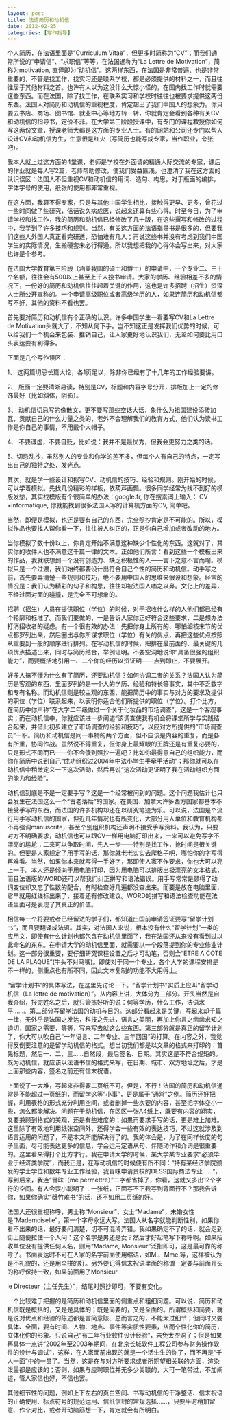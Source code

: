 ```yaml
---
layout: post
title: 法语简历和动机信
date: 2012-02-25
categories: [写作指导]  
---
```


个人简历，在法语里面是“Curriculum Vitae”，但更多时简称为“CV”；而我们通常所说的“申请信”、“求职信”等等，在法国通称为“La Lettre de Motivation”，简称为motivation, 直译即为“动机信”。这两样东西，在法国是非常普遍、也是非常重要的，不管是找工作、找实习还是联系学校，都是必须提供的材料之一，而且往往居于其他材料之首。也许有人以为这没什么大惊小怪的，在国内找工作时就需要这些东西。而在法国，除了找工作，在联系实习和学校时往往也被要求提供这两份东西。法国人对简历和动机信的重视程度，肯定超出了我们中国人的想象力。你只要去书店、商场、图书馆、就业中心等地方转一转，你就肯定会看到各种有关CV和动机信的指导书，定价不菲。在大学第三阶段授课中，有专门的课程教授你如何写这两份文章，授课老师大都是这方面的专业人士。有的网站和公司还专门以帮人设计CV和动机信为生，生意很是红火（写简历也能写成专家，当作职业，夸张吧）。

我本人就上过这方面的4堂课，老师是学校在外面请的精通人际交流的专家，课后的作业就是每人写2篇，老师帮助修改，使我们受益匪浅，也澄清了我在这方面的认识误区：法国人不但重视CV和动机信的用词、造句、构思，对于版面的编排，字体字号的使用，纸张的使用都非常重视。

在这方面，我算不得专家，只是与其他中国学生相比，接触得更早、更多，曾花过一些时间做了些研究，俗话说久病成医，说起来还算有些心得。时至今日，为了申请学校和找工作，我的简历和动机信已经修改了几十版，在这些撰写和修改的过程中，我学到了许多技巧和规则。当然，有关这方面的法语指导书是很多的，但要我们这些人外国人真正看完研透，恐怕难有几人；再说这些书并没有考虑到我们中国学生的实际情况，生搬硬套未必行得通。所以我想把我的心得体会写出来，对大家也许是个参考。

在法国大学教育第三阶段（涵盖我国的硕士和博士）的申请中，一个专业二、三十个名额，往往会有500以上甚至上千人投书申请。大家的学历、经验相差不多的情况下，一份好的简历和动机信往往起着关键的作用，这也是许多招聘（招生）资深人士所公开宣称的。一个申请高级职位或者高级学历的人，如果连简历和动机信都写不好，其他的资料不看也罢。

首先要对简历和动机信有个正确的认识。许多中国学生一看要写CV和La Lettre de Motivation头就大了，不知从何下手。岂不知这正是发挥我们优势的时候，可以给我们一个机会来包装、推销自己，让人家更好地认识我们，无论如何要比用口头表达要有利得多。

下面是几个写作误区：

1、 这两篇切忌长篇大论，各1页足以，除非你已经有了十几年的工作经验要讲。

2、 版面一定要清晰易读，特别是CV，标题和内容字号分开，排版加上一定的修饰最好（比如斜体，阴影）。

3、 动机信切忌写的像散文，更不要写那些空话大话，象什么为祖国建设添砖加瓦，贡献自己的什么力量之类的，老外不会理解我们的教育方式，他们认为读书工作是你自己的事情，不用戴个大帽子。

4、 不要谦虚，不要自贬，比如说：我并不是最优秀，但我会更努力之类的话。

5、切忌乱抄，虽然别人的专业和你学的差不多，但每个人有自己的特点，一定写出自己的独特之处，发光点。

其次，就是学一些设计和拟写CV、动机信的技巧、经验和规则。刚开始的时候，可以学着模拟。先找几份精彩的样板，依葫芦画瓢。很多同学经常为找不到好的模版发愁，其实找模版有个很简单的办法：google.fr, 你在搜索词上输入： CV +informatique, 你就能找到很多法国人写的计算机方面的CV, 简单吧。

当然，即便是模拟，也还是要有自己的东西，完全照抄肯定是不可能的。所以，模拟作品也要找人帮你看一下，往往被人纠正的，正是你自己增加或者改动的地方。

当你模拟了数十份以上，你肯定开始不满意这种缺少个性化的东西。这就对了，其实你的收件人也不满意这千篇一律的文本。正如他们所言：看到这些一个模板出来的作品，我就联想到一个没有创造力、缺乏积极性的人——言下之意不言而喻。模拟只是一个过渡，我们始终都要设计出符合自己个性的简历和动机信。动手写之前，首先要弄清楚一些规则和技巧，绝不要用中国人的思维来假设和想象。经常的情况是：我们认为精彩的句子和构思，往往却被法国人嗤之以鼻。文化上的差异，不经过面对面的碰撞，是完全不可想象的。

招聘（招生）人员在提供职位（学位）的时候，对于招收什么样的人他们都已经有个轮廓和标准了。而我们要做的，一是告诉人家你正好符合这些要求，二是想办法打消招收者的疑虑。有一个很有效的办法：先把你身上所有的、哪怕细枝末节的优点都罗列出来，然后圈出与你所谋求职位（学位）有关的优点，再把这些优点按照从重要到一般的顺序进行排列。在写动机信的时候，把排在最前面的、最关键的几项优点描述出来，同时与简历结合，举例证明。不要空洞地说你“具备很强的组织能力”，而要概括地引用一、二个你的经历以资证明——点到即止，不要展开。

好多人搞不懂为什么有了简历，还要动机信？如何协调二者的关系？法国人认为简历是客观的东西，里面罗列的是一个人的学历、经验和特长等事实，其中不乏数字和专有名称。而动机信则是较主观的东西，能把简历中的事实与对方的要求及提供的职位（学位）联系起来，以表明你适合他们所提供的职位（学位）。打个比方，在简历中你声称“在大学二年级做过一个关于化妆品的市场调查”，这是一个客观事实；而在动机信中，你就应该进一步阐述“该调查使我有机会将课堂所学与实践结合起来，并借此初步建立了市场调查的经验和技巧”，以应对方所提供的“市场调查员”一职。简历和动机信是同一事物的两个方面，但不应该是内容的重复，而是各有所重，协同作战。虽然说不得重复，但你身上最耀眼的王牌还是有重复必要的，只是形式不同而已——你不会傻到照抄一遍吧？比如你最得意自己的组织能力，而你在简历中说到自己“成功组织过2004年中法小学生手牵手活动”；那你就可以在动机信中稍微定义一下这次活动，然后再说“这次活动更证明了我在活动组织方面的能力和经验”。

动机信到底是不是一定要手写？这是一个经常被问到的问题。这个问题我估计也只会发生在法国这么一个“古老落后”的国家。在美国、加拿大许多西方国家都基本不接受手写的东西，而法国的许多机构却还在以研究笔迹为乐。可以说，法国是个流行用手写动机信的国家，但近几年情况也有所变化，大部分用人单位和教育机构都不再强调manuscrite，甚至个别组织机构还声明不接受手写资料。我认为，只要对方不明确要求，动机信也可以跟CV一样用电脑打印出来，一来可以避免写字不漂亮的尴尬；二来可以争取时间，先人一步——特别是找工作，抢时间是很关键的。但要是人家规定了用手写的话，那你就老老实实去爬格子吧，哪怕你的字写得再难看。当然，如果你本来就写得一手好字，那即使人家不作要求，你也大可以亮上一手。本人还是倾向于用电脑打印，因为用电脑可以排版出极漂亮的文本格式，而且法语版的WORD还可以帮我们纠正拼写和语法错误。用手写常常是顾得了动词变位却又忘了性数的配合，有时检查好几遍都没查出来。而要是放在电脑里面，它早就用红线标出来了，接着还有修改建议。WORD的拼写和语法检查功能在法语里面可是表现了其真正的价值。

相信每一个将要或者已经留法的学子们，都知道出国前申请签证要写“留学计划书”，而且要翻译成法语。其实，对法国人来说，根本没有什么“留学计划”一类的应用文，即使有什么计划也都包含在动机信里面了，我在法国还从来没有看到过以此命名的东东。在申请大学的动机信里面，就需要以一个段落提到你的专业修业计划。这一部分很重要，要仔细研究课程设置之后才可动笔，否则会“ETRE A COTE DE LA PLAQUE”(牛头不对马嘴)。即使对于同一个专业，各个大学的课程安排是不一样的，侧重点也有所不同，因此文本复制的功能不大用得上。

“留学计划书”的具体写法，在这里先讨论一下。“留学计划书”实质上应叫“留学动机信（La lettre de motivation）”。从内容上讲，大体分为三部分。开头当然是自我介绍，报完姓名之后，就只管拣好听的说：何等学历，什么工作，法语水平……。第二部分写留学法国的动机与目的。这部分看起来是关键，写起来却千篇一律，无外乎是法国之发达，科技之先进，语言之美丽，再加上你言之凿凿求知之迫切，国家之需要，等等，写来写去就这么些东西。第三部分就是真正的留学计划了，你大可以吹自己“一年语言、二年专业、三年回国”的打算。在内容之外，我觉得反倒要注意的是留学动机信的格式。想当初我们都是以文章的格式来打印的：首先标题，然后一、二、三……自然段，最后签名、日期。其实这是不符合规矩的。既为动机信，就应该以法语书信的格式来写，在日期、城市、双方地址之后，才是上面那些内容，签名之前还有信末祝语。

上面说了一大堆，写起来非得要二页纸不可。但是，不行！法国的简历和动机信通常是不能超过一页纸的，而留学这等“小事”，更是属于“通常”之例。简历还好把握，利用表格的形式充分利用空间，或者删掉一些次要的内容，甚至把字体变小一些，怎么都能解决。问题在于动机信，在区区一张A4纸上，既要有内容的翔实，又要兼顾到格式的美观，还是有些难度的；如果再要求手写的话，更是难上加难。这里除了有效地利用纸张空间外，还得学会一些有效的表达技巧，不过这就涉及到语言运用的问题了，不是本文所能解决得了的。我的体会是，为了在同样长度的句子里面，尽可能表达更多的信息，学会运用定语从句、伴随动作和介词是很重要的。这里看来得打个比方才行。我在申请大学的时候，某大学某专业要求“必须毕业于经济类学院”，而我正是，在写动机信的时候便有所不同：“持有某经济学院颁发的学士学位和数年专业工作经验，我冒昧申请贵校的DESS国际商法专业……”，写到后来，我连“冒昧（me permettre）”二字都省掉了，你看，这就又多出12个字符的空间。有人会耍小聪明了：一张纸，正面写不下我写到背面行不？那我告诉你，如果你确实“罄竹难书”的话，还不如用二页纸的好。

法国人还很重视称呼，男士称“Monsieur”，女士“Madame”，未婚女性是“Mademoiselle”，第一个字母永远大写。法国人从名字就能判断性别，如果你看不出来的话，最好要问清楚，切不可混淆弄错。我如果确定不了的话，就会走到街上随便拉住一个人问：这个名字是男还是女？然后才好起笔写下称呼啊。如果招收单位没有提供任何人名，则用“Madame, Monsieur”泛指即可，这是最可靠的称呼了。书面表达时不可在人家的名字前面使用缩语，如M.、Mme.等，这样被认为是不礼貌的，还是用全拼的好。另外要记得信末祝语里面的称谓一定要与前面开头的称呼保持一致，如果前面用了Monsieur

le Directeur（主任先生）”，结尾时照抄即可，不要有变化。

一个比较难于把握的是简历和动机信里面的侧重点和粗细问题。可以说，简历和动机信既是概括的，又是是具体的；既是简要的，又是全面的。所谓概括和简要，就是说对优点和经验的陈述都是言简意赅、总而言之的，不能太过细节；但同时又要具体、全面，要有时间、人物、地点、事件等实质性要素，从而个性化你的简历，立体化你的形象。只说自己“有二年行业软件设计经验”，未免太空洞了；但是如果再具体一点讲“2002年至2003年期间，在北京长城软件工程公司参与财务操作软件的设计与调试”，这样，在人家面前出现的就是一个活生生的你了，而不再是“千人一面”中的一员了。当然，这是在与对方所要求或者所期望相关联的方面，渲染泼墨都是应该的；否则，如果与应聘职位并无多少关联的，大可一笔带过，不加阐述，管人家信也好，不信也罢。

其他细节性的问题，例如上下左右的页白空间、书写动机信的干净整洁、信末祝语的正确使用、标点符号的规范运用、信纸信封的常规选择……，只要平时稍加留意、作个对比，或者开动脑筋想一下，肯定就会有所明白。
